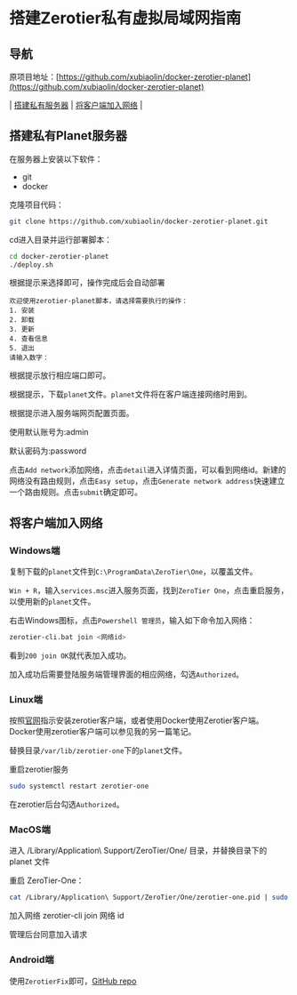 # 搭建Zerotier私有虚拟局域网指南

## 导航

原项目地址：[https://github.com/xubiaolin/docker-zerotier-planet](https://github.com/xubiaolin/docker-zerotier-planet)


| [搭建私有服务器](#搭建私有Planet服务器) | [将客户端加入网络](#将客户端加入网络) |

## 搭建私有Planet服务器

在服务器上安装以下软件：  
- git
- docker

克隆项目代码：
```bash
git clone https://github.com/xubiaolin/docker-zerotier-planet.git
```

cd进入目录并运行部署脚本：
```bash
cd docker-zerotier-planet
./deploy.sh
```

根据提示来选择即可，操作完成后会自动部署  
```
欢迎使用zerotier-planet脚本，请选择需要执行的操作：
1. 安装
2. 卸载
3. 更新
4. 查看信息
5. 退出
请输入数字：
```

根据提示放行相应端口即可。  

根据提示，下载`planet`文件。`planet`文件将在客户端连接网络时用到。  

根据提示进入服务端网页配置页面。  

使用默认账号为:admin  

默认密码为:password  

点击`Add network`添加网络，点击`detail`进入详情页面，可以看到网络id。新建的网络没有路由规则，点击`Easy setup`，点击`Generate network address`快速建立一个路由规则。点击`submit`确定即可。

## 将客户端加入网络

### Windows端

复制下载的`planet`文件到`C:\ProgramData\ZeroTier\One`，以覆盖文件。  

`Win + R`，输入`services.msc`进入服务页面，找到`ZeroTier One`，点击重启服务，以使用新的`planet`文件。  

右击Windows图标，点击`Powershell 管理员`，输入如下命令加入网络：  
```bash
zerotier-cli.bat join <网络id>
```

看到`200 join OK`就代表加入成功。

加入成功后需要登陆服务端管理界面的相应网络，勾选`Authorized`。

### Linux端

按照[官网](https://www.zerotier.com/download/)指示安装zerotier客户端，或者使用Docker使用Zerotier客户端。Docker使用zerotier客户端可以参见我的另一篇笔记。  

替换目录`/var/lib/zerotier-one`下的`planet`文件。  

重启zerotier服务  
```bash
sudo systemctl restart zerotier-one
```

在zerotier后台勾选`Authorized`。

### MacOS端

进入 /Library/Application\ Support/ZeroTier/One/ 目录，并替换目录下的 planet 文件  

重启 ZeroTier-One：  
```bash
cat /Library/Application\ Support/ZeroTier/One/zerotier-one.pid | sudo xargs kill
```

加入网络 zerotier-cli join 网络 id  

管理后台同意加入请求  

### Android端

使用`ZerotierFix`即可，[GitHub repo](https://github.com/kaaass/ZerotierFix)